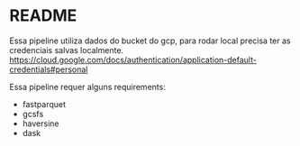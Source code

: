# README

Essa pipeline utiliza dados do bucket do gcp, para rodar local precisa ter as credenciais salvas localmente.
https://cloud.google.com/docs/authentication/application-default-credentials#personal

Essa pipeline requer alguns requirements:
- fastparquet
- gcsfs
- haversine
- dask

